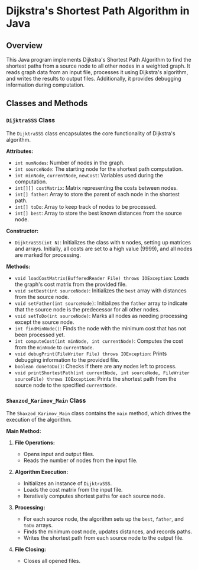 # Dijkstra's Shortest Path Algorithm in Java

## Overview

This Java program implements Dijkstra's Shortest Path Algorithm to find the shortest paths from a source node to all other nodes in a weighted graph. It reads graph data from an input file, processes it using Dijkstra's algorithm, and writes the results to output files. Additionally, it provides debugging information during computation.

## Classes and Methods

### `DijktraSSS` Class

The `DijktraSSS` class encapsulates the core functionality of Dijkstra's algorithm. 

**Attributes:**

- `int numNodes`: Number of nodes in the graph.
- `int sourceNode`: The starting node for the shortest path computation.
- `int minNode`, `currentNode`, `newCost`: Variables used during the computation.
- `int[][] costMatrix`: Matrix representing the costs between nodes.
- `int[] father`: Array to store the parent of each node in the shortest path.
- `int[] toDo`: Array to keep track of nodes to be processed.
- `int[] best`: Array to store the best known distances from the source node.

**Constructor:**

- `DijktraSSS(int N)`: Initializes the class with `N` nodes, setting up matrices and arrays. Initially, all costs are set to a high value (9999), and all nodes are marked for processing.

**Methods:**

- `void loadCostMatrix(BufferedReader File) throws IOException`: Loads the graph's cost matrix from the provided file.
- `void setBest(int sourceNode)`: Initializes the `best` array with distances from the source node.
- `void setFather(int sourceNode)`: Initializes the `father` array to indicate that the source node is the predecessor for all other nodes.
- `void setToDo(int sourceNode)`: Marks all nodes as needing processing except the source node.
- `int findMinNode()`: Finds the node with the minimum cost that has not been processed yet.
- `int computeCost(int minNode, int currentNode)`: Computes the cost from the `minNode` to `currentNode`.
- `void debugPrint(FileWriter File) throws IOException`: Prints debugging information to the provided file.
- `boolean doneToDo()`: Checks if there are any nodes left to process.
- `void printShortestPath(int currentNode, int sourceNode, FileWriter sourceFile) throws IOException`: Prints the shortest path from the source node to the specified `currentNode`.

### `Shaxzod_Karimov_Main` Class

The `Shaxzod_Karimov_Main` class contains the `main` method, which drives the execution of the algorithm.

**Main Method:**

1. **File Operations:**
   - Opens input and output files.
   - Reads the number of nodes from the input file.

2. **Algorithm Execution:**
   - Initializes an instance of `DijktraSSS`.
   - Loads the cost matrix from the input file.
   - Iteratively computes shortest paths for each source node.

3. **Processing:**
   - For each source node, the algorithm sets up the `best`, `father`, and `toDo` arrays.
   - Finds the minimum cost node, updates distances, and records paths.
   - Writes the shortest path from each source node to the output file.

4. **File Closing:**
   - Closes all opened files.
